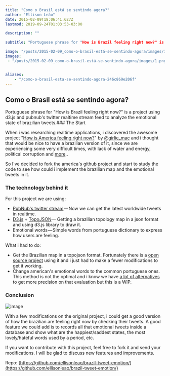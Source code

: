 ```yaml
---
title: "Como o Brasil está se sentindo agora?"
author: "Ellison Leão"
date: 2015-02-09T18:06:41.627Z
lastmod: 2019-09-24T01:03:53-03:00

description: ""

subtitle: "Portuguese phrase for "How is Brazil feeling right now?" is a project to analyze emotional state of brazilian tweets."

image: "/posts/2015-02-09_como-o-brasil-está-se-sentindo-agora/images/1.png" 
images:
 - "/posts/2015-02-09_como-o-brasil-está-se-sentindo-agora/images/1.png" 


aliases:
    - "/como-o-brasil-esta-se-sentindo-agora-246c869e206f"
---
```


## Como o Brasil está se sentindo agora?

Portuguese phrase for &#34;How is Brazil feeling right now?&#34; is a project using d3.js and pubnub&#39;s twitter realtime stream feed to analyze the emotional state of brazilian tweets.### The Start

When i was researching realtime applications, i discovered the awesome project &#34;[How is America feeling right now?](http://pubnub.github.io/tweet-emotion/)&#34; by [@girlie_mac](http://twitter.com/girlie_mac) and i thought that would be nice to have a brazilian version of it, since we are experiencing some very difficult times, with lack of water and energy, political corruption and [more](http://www.economist.com/news/americas/21637437-petrobras-scandal-explained-big-oily)..

So I&#39;ve decided to fork the america&#39;s github project and start to study the code to see how could i implement the brazilian map and the emotional tweets in it.

### The technology behind it

For this project we are using:

*   [PubNub&#39;s twitter stream](http://www.pubnub.com/developers/data-streams/twitter-stream/) — Now we can get the latest worldwide tweets in realtime.
*   [D3.js](http://d3js.org/) + [TopoJSON](https://github.com/mbostock/topojson)— Getting a brazilian topology map in a json format and using d3.js library to draw it.
*   Emotional words — Simple words from portuguese dictionary to express how users are feeling.

What i had to do:

*   Get the Brazilian map in a topojson format. Fortunately there is a [open source project](https://github.com/zahpee/d3-map) using it and i just had to make a fewer modifications to get it working.
*   Change american&#39;s emotional words to the common portuguese ones. This method is not the optimal and i know we have [a lot of alternatives](https://www.google.com/search?q=svm+emotions&amp;ie=utf-8&amp;oe=utf-8#q=svm+emotions+text) to get more precision on that evaluation but this is a WIP.

### Conclusion




![image](/posts/2015-02-09_como-o-brasil-está-se-sentindo-agora/images/1.png)



With a few modifications on the original project, i could get a good version of how the brazilian are feeling right now by checking their tweets. A good feature we could add is to records all that emotional tweets inside a database and show what are the happiest/saddest states, the most lovely/hateful words used by a period, etc.

If you want to contribute with this project, feel free to fork it and send your modifications. I will be glad to discuss new features and improvements.

Repo: [https://github.com/ellisonleao/brazil-tweet-emotion/](https://github.com/ellisonleao/brazil-tweet-emotion/)
